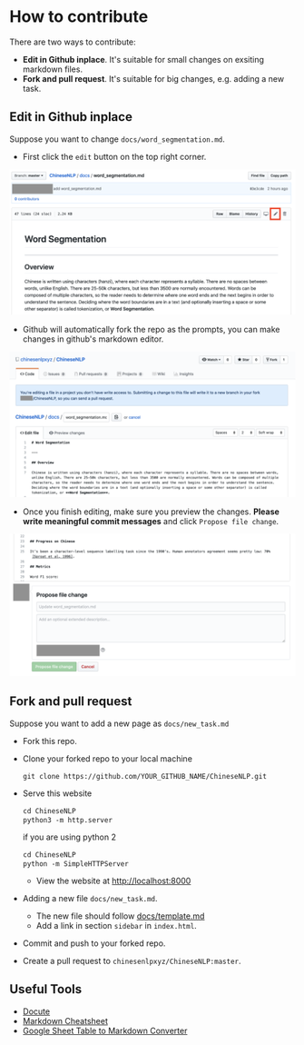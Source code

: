 # How to contribute


There are two ways to contribute:
* **Edit in Github inplace**. It's suitable for small changes on exsiting markdown files.
* **Fork and pull request**. It's suitable for big changes, e.g. adding a new task.

## Edit in Github inplace

Suppose you want to change `docs/word_segmentation.md`.

* First click the `edit` button on the top right corner.

![click the edit button](img/edit.png)

* Github will automatically fork the repo as the prompts, you can make changes in github's markdown editor.

![Make changes](img/fork.png)

* Once you finish editing, make sure you preview the changes. **Please write meaningful commit messages** and click `Propose file change`.

![Commit your change](img/commit.png)

## Fork and pull request

Suppose you want to add a new page as `docs/new_task.md`

* Fork this repo.
* Clone your forked repo to your local machine

  ```	
  git clone https://github.com/YOUR_GITHUB_NAME/ChineseNLP.git	
  ```

* Serve this website
  ```
  cd ChineseNLP
  python3 -m http.server
  ```
  if you are using python 2
  ```
  cd ChineseNLP
  python -m SimpleHTTPServer
  ```
  
  * View the website at [http://localhost:8000](http://localhost:8000)

* Adding a new file `docs/new_task.md`.
  * The new file should follow [docs/template.md](docs/template.md)
  * Add a link in section `sidebar` in `index.html`. 
* Commit and push to your forked repo.
* Create a pull request to `chinesenlpxyz/ChineseNLP:master`.

## Useful Tools
* [Docute](https://docute.org/)
* [Markdown Cheatsheet](https://github.com/adam-p/markdown-here/wiki/Markdown-Cheatsheet)
* [Google Sheet Table to Markdown Converter](https://chrome.google.com/webstore/detail/markdowntablemaker/cofkbgfmijanlcdooemafafokhhaeold?hl=en)
